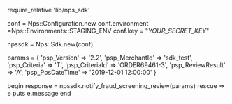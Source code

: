 require_relative 'lib/nps_sdk'

conf = Nps::Configuration.new
conf.environment =Nps::Environments::STAGING_ENV
conf.key = "_YOUR_SECRET_KEY_"

npssdk = Nps::Sdk.new(conf)

params = {
    'psp_Version' => '2.2',
    'psp_MerchantId' => 'sdk_test',
    'psp_Criteria' => 'T',
    'psp_CriteriaId' => 'ORDER69461-3',
    'psp_ReviewResult' => 'A',
    'psp_PosDateTime' => '2019-12-01 12:00:00'
}

begin 
    response = npssdk.notify_fraud_screening_review(params) 
rescue => e 
    puts e.message 
end 
